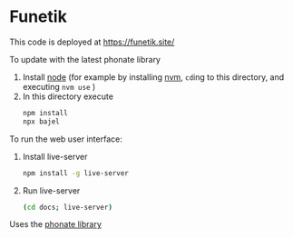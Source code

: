 
# Funetik

This code is deployed at  https://funetik.site/ 

To update with the latest phonate library

1. Install [node][1] (for example by installing [nvm][2], `cd`ing to this directory, and executing `nvm use` )
2. In this directory execute
   ```sh
   npm install
   npx bajel
   ```


To run the web user interface:

1. Install live-server
   ```sh
   npm install -g live-server
   ```
2. Run live-server
   ```sh
   (cd docs; live-server)
   ```

Uses the [phonate library][3]

[1]: https://nodejs.org/en/
[2]: https://github.com/nvm-sh/nvm
[3]: https://www.npmjs.com/package/phonate

